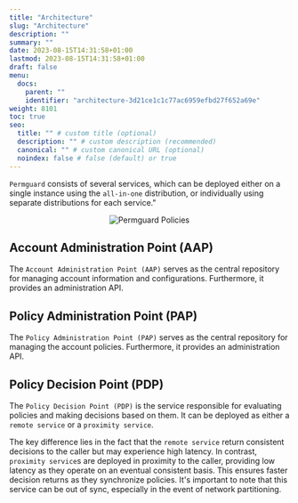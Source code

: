 ```yaml
---
title: "Architecture"
slug: "Architecture"
description: ""
summary: ""
date: 2023-08-15T14:31:58+01:00
lastmod: 2023-08-15T14:31:58+01:00
draft: false
menu:
  docs:
    parent: ""
    identifier: "architecture-3d21ce1c1c77ac6959efbd27f652a69e"
weight: 8101
toc: true
seo:
  title: "" # custom title (optional)
  description: "" # custom description (recommended)
  canonical: "" # custom canonical URL (optional)
  noindex: false # false (default) or true
---
```


`Permguard` consists of several services, which can be deployed either on a single instance using the `all-in-one` distribution, or individually using separate distributions for each service."

<div style="text-align: center">
  <img alt="Permguard Policies" src="/images/diagrams/d6.png"/>
</div>

## Account Administration Point (AAP)

The `Account Administration Point (AAP)` serves as the central repository for managing account information and configurations. Furthermore, it provides an administration API.

## Policy Administration Point (PAP)

The `Policy Administration Point (PAP)`  serves as the central repository for managing the account policies. Furthermore, it provides an administration API.

## Policy Decision Point (PDP)

The `Policy Decision Point (PDP)` is the service responsible for evaluating policies and making decisions based on them. It can be deployed as either a `remote service` or a `proximity service`.

The key difference lies in the fact that the `remote service` return consistent decisions to the caller but may experience high latency. In contrast, `proximity service`s are deployed in proximity to the caller, providing low latency as they operate on an eventual consistent basis. This ensures faster decision returns as they synchronize policies. It's important to note that this service can be out of sync, especially in the event of network partitioning.
